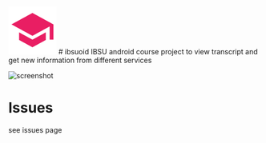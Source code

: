 ![ibsuoid](https://raw.githubusercontent.com/tatocaster/ibsuoid/master/app/src/main/res/mipmap-xhdpi/ic_launcher.png) # ibsuoid
IBSU android course project to view transcript and get new information from different services

![screenshot](https://raw.github.com/tatocaster/ibsuoid/master/screenshot.jpg)

# Issues
see issues page
